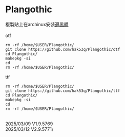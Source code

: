 # Plangothic
複製貼上在archinux安裝[遍黑體](https://github.com/Fitzgerald-Porthmouth-Koenigsegg/Plangothic-Project)\
\
otf
```=
rm -rf /home/$USER/Plangothic/
git clone https://github.com/hak53q/Plangothic/otf
cd Plangothic/
makepkg -si
cd
rm -rf /home/$USER/Plangothic/
```
ttf
```=
rm -rf /home/$USER/Plangothic/
git clone https://github.com/hak53q/Plangothic/ttf
cd Plangothic/
makepkg -si
cd
rm -rf /home/$USER/Plangothic/
```
\
2025/03/09 V1.9.5769\
2025/03/12 V2.9.5771\
